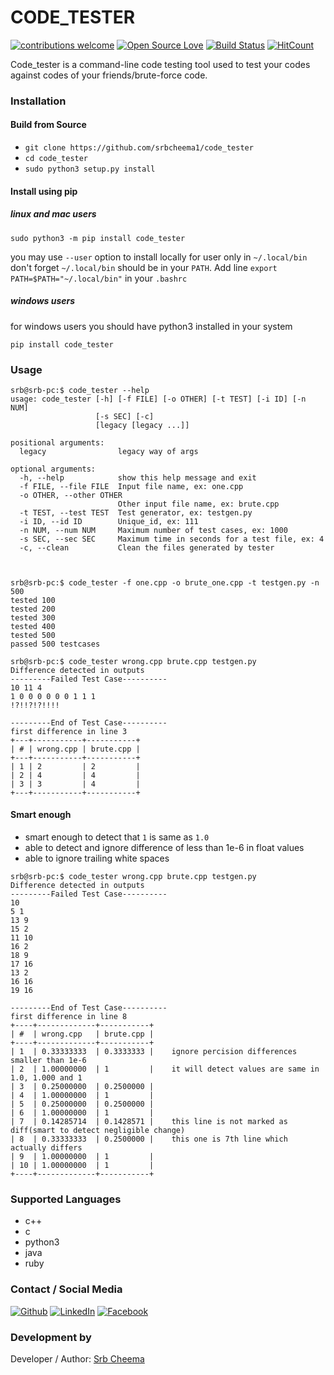 # CODE_TESTER

[![contributions welcome](https://img.shields.io/badge/contributions-welcome-brightgreen.svg?style=flat)](https://github.ocm/srbcheema1/code_tester/issues)
[![Open Source Love](https://badges.frapsoft.com/os/v1/open-source.png?v=103)](https://github.com/srbcheema1/code_tester)
[![Build Status](https://travis-ci.org/srbcheema1/code_tester.svg?branch=master)](https://travis-ci.org/srbcheema1/code_tester)
[![HitCount](http://hits.dwyl.io/srbcheema1/code_tester.svg)](http://hits.dwyl.io/srbcheema1/code_tester)

Code_tester is a command-line code testing tool used to test your codes against codes of your friends/brute-force code.


### Installation

#### Build from Source

- `git clone https://github.com/srbcheema1/code_tester`
- `cd code_tester`
- `sudo python3 setup.py install`

#### Install using pip

##### linux and mac users
```
sudo python3 -m pip install code_tester
```
you may use `--user` option to install locally for user only in `~/.local/bin`
don't forget `~/.local/bin` should be in your `PATH`. Add line `export PATH=$PATH="~/.local/bin"` in your `.bashrc`

##### windows users
for windows users you should have python3 installed in your system
```
pip install code_tester
```
### Usage

```
srb@srb-pc:$ code_tester --help
usage: code_tester [-h] [-f FILE] [-o OTHER] [-t TEST] [-i ID] [-n NUM]
                   [-s SEC] [-c]
                   [legacy [legacy ...]]

positional arguments:
  legacy                legacy way of args

optional arguments:
  -h, --help            show this help message and exit
  -f FILE, --file FILE  Input file name, ex: one.cpp
  -o OTHER, --other OTHER
                        Other input file name, ex: brute.cpp
  -t TEST, --test TEST  Test generator, ex: testgen.py
  -i ID, --id ID        Unique_id, ex: 111
  -n NUM, --num NUM     Maximum number of test cases, ex: 1000
  -s SEC, --sec SEC     Maximum time in seconds for a test file, ex: 4
  -c, --clean           Clean the files generated by tester



srb@srb-pc:$ code_tester -f one.cpp -o brute_one.cpp -t testgen.py -n 500
tested 100
tested 200
tested 300
tested 400
tested 500
passed 500 testcases

srb@srb-pc:$ code_tester wrong.cpp brute.cpp testgen.py
Difference detected in outputs
---------Failed Test Case----------
10 11 4
1 0 0 0 0 0 0 1 1 1
!?!!?!?!!!!

---------End of Test Case----------
first difference in line 3
+---+-----------+-----------+
| # | wrong.cpp | brute.cpp |
+---+-----------+-----------+
| 1 | 2         | 2         |
| 2 | 4         | 4         |
| 3 | 3         | 4         |
+---+-----------+-----------+

```

#### Smart enough

- smart enough to detect that `1` is same as `1.0`
- able to detect and ignore difference of less than 1e-6 in float values
- able to ignore trailing white spaces

```
srb@srb-pc:$ code_tester wrong.cpp brute.cpp testgen.py
Difference detected in outputs
---------Failed Test Case----------
10
5 1
13 9
15 2
11 10
16 2
18 9
17 16
13 2
16 16
19 16

---------End of Test Case----------
first difference in line 8
+----+-------------+-----------+
| #  | wrong.cpp   | brute.cpp |
+----+-------------+-----------+
| 1  | 0.33333333  | 0.3333333 |    ignore percision differences smaller than 1e-6
| 2  | 1.00000000  | 1         |    it will detect values are same in 1.0, 1.000 and 1
| 3  | 0.25000000  | 0.2500000 |
| 4  | 1.00000000  | 1         |
| 5  | 0.25000000  | 0.2500000 |
| 6  | 1.00000000  | 1         |
| 7  | 0.14285714  | 0.1428571 |    this line is not marked as diff(smart to detect negligible change)
| 8  | 0.33333333  | 0.2500000 |    this one is 7th line which actually differs
| 9  | 1.00000000  | 1         |
| 10 | 1.00000000  | 1         |
+----+-------------+-----------+

```

### Supported Languages

- c++
- c
- python3
- java
- ruby


### Contact / Social Media

[![Github](https://raw.githubusercontent.com/srbcheema1/CheemaFy/master/myPlugins/extra_things/png_images/social/github.png)](https://github.com/srbcheema1/)
[![LinkedIn](https://raw.githubusercontent.com/srbcheema1/CheemaFy/master/myPlugins/extra_things/png_images/social/linkedin-48x48.png)](https://www.linkedin.com/in/srbcheema1/)
[![Facebook](https://raw.githubusercontent.com/srbcheema1/CheemaFy/master/myPlugins/extra_things/png_images/social/fb.png)](https://www.facebook.com/srbcheema/)


### Development by

Developer / Author: [Srb Cheema](https://github.com/srbcheema1/)

